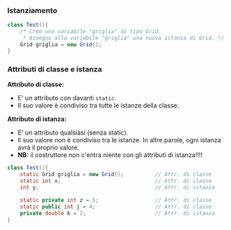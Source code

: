 ### Istanziamento
```Java
class Test(){
    /* Creo una variabile "griglia" di tipo Grid.
     * Assegno alla variabile "griglia" una nuova istanza di Grid. */
    Grid griglia = new Grid();
}
```

### Attributi di classe e istanza
**Attributo di classe:**
- E' un attributo con davanti `static`.
- Il suo valore è condiviso tra tutte le istanze della classe.

**Attributo di istanza:**
- E' un attributo qualsiasi (senza static).
- Il suo valore non è condiviso tra le istanze. In altre parole, ogni istanza avrà il proprio valore.
- **NB:** il costruttore non c'entra niente con gli attributi di istanza!!!!
```Java
class Test(){
    static Grid griglia = new Grid();          // Attr. di classe
    static int x;                              // Attr. di classe
    int y;                                     // Attr. di istanza
    
    static private int z = 5;                  // Attr. di classe   
    static public int j = 4;                   // Attr. di classe
    private double k = 2;                      // Attr. di istanza
}
```